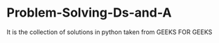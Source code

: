 # Problem-Solving-Ds-and-A

It is the collection of solutions in python taken from  GEEKS FOR GEEKS
